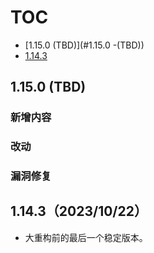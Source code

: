 # TOC
- [1.15.0 (TBD)](#1.15.0 -(TBD))
- [1.14.3](#1.14.3（2023/10/22）)

## 1.15.0  (TBD)

### 新增内容

### 改动

### 漏洞修复

## 1.14.3（2023/10/22）
- 大重构前的最后一个稳定版本。